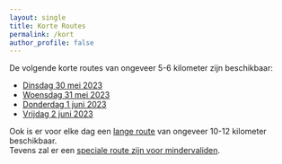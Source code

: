 ```yaml
---
layout: single
title: Korte Routes
permalink: /kort
author_profile: false
---
```


De volgende korte routes van ongeveer 5-6 kilometer zijn beschikbaar:

- [Dinsdag 30 mei 2023](/routes/kort/dinsdag)
- [Woensdag 31 mei 2023](/routes/kort/woensdag)
- [Donderdag 1 juni 2023](/routes/kort/donderdag)
- [Vrijdag 2 juni 2023](/routes/kort/vrijdag)

Ook is er voor elke dag een [lange route](/routes/lang) van ongeveer 10-12 kilometer beschikbaar.  
Tevens zal er een [speciale route zijn voor mindervaliden](/routes/mindervaliden).
